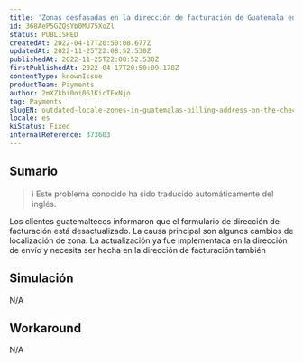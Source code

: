 ```yaml
---
title: 'Zonas desfasadas en la dirección de facturación de Guatemala en la página de pago'
id: 368AeP5GZQsYb0MU75XoZl
status: PUBLISHED
createdAt: 2022-04-17T20:50:08.677Z
updatedAt: 2022-11-25T22:08:52.530Z
publishedAt: 2022-11-25T22:08:52.530Z
firstPublishedAt: 2022-04-17T20:50:09.178Z
contentType: knownIssue
productTeam: Payments
author: 2mXZkbi0oi061KicTExNjo
tag: Payments
slugEN: outdated-locale-zones-in-guatemalas-billing-address-on-the-checkout-page
locale: es
kiStatus: Fixed
internalReference: 373603
---
```


## Sumario

>ℹ️ Este problema conocido ha sido traducido automáticamente del inglés.


Los clientes guatemaltecos informaron que el formulario de dirección de facturación está desactualizado. La causa principal son algunos cambios de localización de zona. La actualización ya fue implementada en la dirección de envío y necesita ser hecha en la dirección de facturación también



## Simulación


N/A



## Workaround


N/A

